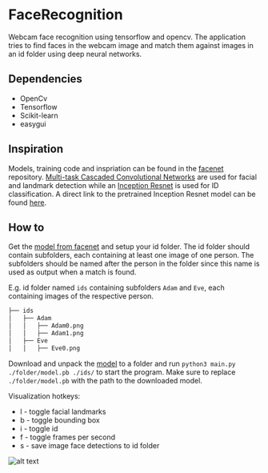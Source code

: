 # FaceRecognition
Webcam face recognition using tensorflow and opencv.
The application tries to find faces in the webcam image and match them against images in an id folder using deep neural networks.

## Dependencies
*   OpenCv
*   Tensorflow
*   Scikit-learn
*   easygui

## Inspiration
Models, training code and inspriation can be found in the [facenet](https://github.com/davidsandberg/facenet) repository.
[Multi-task Cascaded Convolutional Networks](https://kpzhang93.github.io/MTCNN_face_detection_alignment/index.html) are used for facial and landmark detection while an [Inception Resnet](https://arxiv.org/abs/1602.07261) is used for ID classification.
A direct link to the pretrained Inception Resnet model can be found [here](https://drive.google.com/file/d/0B5MzpY9kBtDVZ2RpVDYwWmxoSUk).

## How to
Get the [model from facenet](https://drive.google.com/file/d/1EXPBSXwTaqrSC0OhUdXNmKSh9qJUQ55-) and setup your id folder.
The id folder should contain subfolders, each containing at least one image of one person. The subfolders should be named after the person in the folder since this name is used as output when a match is found.

E.g. id folder named `ids` containing subfolders `Adam` and `Eve`, each containing images of the respective person.

```bash
├── ids
│   ├── Adam
│   │   ├── Adam0.png
│   │   ├── Adam1.png
│   ├── Eve
│   │   ├── Eve0.png
```
Download and unpack the [model](https://drive.google.com/file/d/1EXPBSXwTaqrSC0OhUdXNmKSh9qJUQ55-/view) to a folder and run `python3 main.py ./folder/model.pb ./ids/` to start the program. Make sure to replace `./folder/model.pb` with the path to the downloaded model.

Visualization hotkeys:
*   l - toggle facial landmarks
*   b - toggle bounding box
*   i - toggle id
*   f - toggle frames per second
*   s - save image face detections to id folder

![alt text](https://github.com/habrman/FaceRecognition/blob/master/example.png)